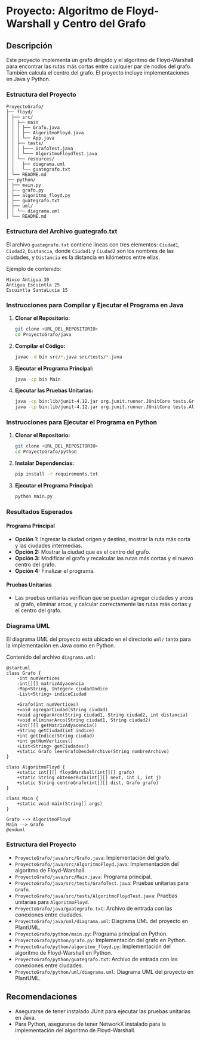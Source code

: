 # Proyecto: Algoritmo de Floyd-Warshall y Centro del Grafo

## Descripción

Este proyecto implementa un grafo dirigido y el algoritmo de Floyd-Warshall para encontrar las rutas más cortas entre cualquier par de nodos del grafo. También calcula el centro del grafo. El proyecto incluye implementaciones en Java y Python.

### Estructura del Proyecto

```
ProyectoGrafo/
├── floyd/
│ ├── src/
│ │ ├── main
│ │ │ ├── Grafo.java
│ │ │ ├── AlgoritmoFloyd.java
│ │ │ └── App.java
│ │ ├── tests/
│ │ │ ├─── GrafoTest.java
│ │ │ └─── AlgoritmoFloydTest.java
│ │ └── resources/
│ │   ├── diagrama.uml
│ │   └── guategrafo.txt
│ └── README.md
├── python/
│ ├── main.py
│ ├── grafo.py
│ ├── algoritmo_floyd.py
│ ├── guategrafo.txt
│ ├── uml/
│ │ └── diagrama.uml
│ └── README.md
```

### Estructura del Archivo guategrafo.txt

El archivo `guategrafo.txt` contiene líneas con tres elementos: `Ciudad1`, `Ciudad2`, `Distancia`, donde `Ciudad1` y `Ciudad2` son los nombres de las ciudades, y `Distancia` es la distancia en kilómetros entre ellas.

Ejemplo de contenido:

```
Mixco Antigua 30
Antigua Escuintla 25
Escuintla SantaLucia 15
```

### Instrucciones para Compilar y Ejecutar el Programa en Java

1. **Clonar el Repositorio:**

   ```bash
   git clone <URL_DEL_REPOSITORIO>
   cd ProyectoGrafo/java
   ```

2. **Compilar el Código:**

   ```bash
   javac -d bin src/*.java src/tests/*.java
   ```

3. **Ejecutar el Programa Principal:**

   ```bash
   java -cp bin Main
   ```

4. **Ejecutar las Pruebas Unitarias:**
   ```bash
   java -cp bin:lib/junit-4.12.jar org.junit.runner.JUnitCore tests.GrafoTest
   java -cp bin:lib/junit-4.12.jar org.junit.runner.JUnitCore tests.AlgoritmoFloydTest
   ```

### Instrucciones para Ejecutar el Programa en Python

1. **Clonar el Repositorio:**

   ```bash
   git clone <URL_DEL_REPOSITORIO>
   cd ProyectoGrafo/python
   ```

2. **Instalar Dependencias:**

   ```bash
   pip install -r requirements.txt
   ```

3. **Ejecutar el Programa Principal:**
   ```bash
   python main.py
   ```

### Resultados Esperados

#### Programa Principal

- **Opción 1:** Ingresar la ciudad origen y destino, mostrar la ruta más corta y las ciudades intermedias.
- **Opción 2:** Mostrar la ciudad que es el centro del grafo.
- **Opción 3:** Modificar el grafo y recalcular las rutas más cortas y el nuevo centro del grafo.
- **Opción 4:** Finalizar el programa.

#### Pruebas Unitarias

- Las pruebas unitarias verifican que se puedan agregar ciudades y arcos al grafo, eliminar arcos, y calcular correctamente las rutas más cortas y el centro del grafo.

### Diagrama UML

El diagrama UML del proyecto está ubicado en el directorio `uml/` tanto para la implementación en Java como en Python.

Contenido del archivo `diagrama.uml`:

```plantuml
@startuml
class Grafo {
    -int numVertices
    -int[][] matrizAdyacencia
    -Map<String, Integer> ciudadIndice
    -List<String> indiceCiudad

    +Grafo(int numVertices)
    +void agregarCiudad(String ciudad)
    +void agregarArco(String ciudad1, String ciudad2, int distancia)
    +void eliminarArco(String ciudad1, String ciudad2)
    +int[][] getMatrizAdyacencia()
    +String getCiudad(int indice)
    +int getIndice(String ciudad)
    +int getNumVertices()
    +List<String> getCiudades()
    +static Grafo leerGrafoDesdeArchivo(String nombreArchivo)
}

class AlgoritmoFloyd {
    +static int[][] floydWarshall(int[][] grafo)
    +static String obtenerRuta(int[][] next, int i, int j)
    +static String centroGrafo(int[][] dist, Grafo grafo)
}

class Main {
    +static void main(String[] args)
}

Grafo --> AlgoritmoFloyd
Main --> Grafo
@enduml
```

### Estructura del Proyecto

- `ProyectoGrafo/java/src/Grafo.java`: Implementación del grafo.
- `ProyectoGrafo/java/src/AlgoritmoFloyd.java`: Implementación del algoritmo de Floyd-Warshall.
- `ProyectoGrafo/java/src/Main.java`: Programa principal.
- `ProyectoGrafo/java/src/tests/GrafoTest.java`: Pruebas unitarias para `Grafo`.
- `ProyectoGrafo/java/src/tests/AlgoritmoFloydTest.java`: Pruebas unitarias para `AlgoritmoFloyd`.
- `ProyectoGrafo/java/guategrafo.txt`: Archivo de entrada con las conexiones entre ciudades.
- `ProyectoGrafo/java/uml/diagrama.uml`: Diagrama UML del proyecto en PlantUML.
- `ProyectoGrafo/python/main.py`: Programa principal en Python.
- `ProyectoGrafo/python/grafo.py`: Implementación del grafo en Python.
- `ProyectoGrafo/python/algoritmo_floyd.py`: Implementación del algoritmo de Floyd-Warshall en Python.
- `ProyectoGrafo/python/guategrafo.txt`: Archivo de entrada con las conexiones entre ciudades.
- `ProyectoGrafo/python/uml/diagrama.uml`: Diagrama UML del proyecto en PlantUML.

## Recomendaciones

- Asegurarse de tener instalado JUnit para ejecutar las pruebas unitarias en Java.
- Para Python, asegurarse de tener NetworkX instalado para la implementación del algoritmo de Floyd-Warshall.
